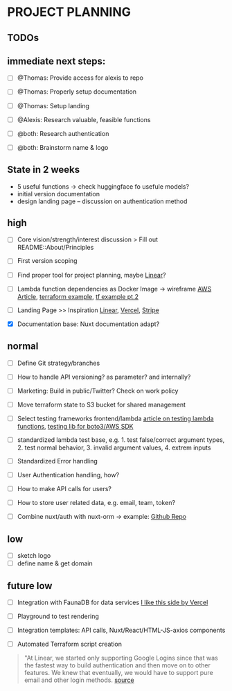 # PROJECT PLANNING


## TODOs

## immediate next steps:
- [ ] @Thomas: Provide access for alexis to repo
- [ ] @Thomas: Properly setup documentation
- [ ] @Thomas: Setup landing
- [ ] @Alexis: Research valuable, feasible functions
- [ ] @both: Research authentication
- [ ] @both: Brainstorm name & logo


## State in 2 weeks
- 5 useful functions -> check huggingface fo usefule models?
- initial version documentation
- design landing page
– discussion on authentication method


## high
- [ ] Core vision/strength/interest discussion > Fill out README::About/Principles
- [ ] First version scoping
- [ ] Find proper tool for project planning, maybe [Linear](https://linear.app/)?
- [ ] Lambda function dependencies as Docker Image -> wireframe [AWS Article](https://aws.amazon.com/blogs/machine-learning/using-container-images-to-run-pytorch-models-in-aws-lambda/), [terraform example](https://github.com/terraform-aws-modules/terraform-aws-lambda/blob/v2.7.0/examples/container-image/main.tf), [tf example pt.2](https://registry.terraform.io/modules/terraform-aws-modules/lambda/aws/latest/examples/container-image#output_docker_image_uri)
- [ ] Landing Page >> Inspiration [Linear](https://linear.app/), [Vercel](https://vercel.com/), [Stripe](https://stripe.com/en-sg)
- [x] Documentation base: Nuxt documentation adapt?


## normal
- [ ] Define Git strategy/branches
- [ ] How to handle API versioning? as parameter? and internally?
- [ ] Marketing: Build in public/Twitter? Check on work policy
- [ ] Move terraform state to S3 bucket for shared management
- [ ] Select testing frameworks frontend/lambda [article on testing lambda functions](https://towardsdatascience.com/how-i-write-meaningful-tests-for-aws-lambda-functions-f009f0a9c587), [testing lib for boto3/AWS SDK](http://docs.getmoto.org/en/latest/)
- [ ] standardized lambda test base, e.g. 1. test false/correct argument types, 2. test normal behavior, 3. invalid argument values, 4. extrem inputs
- [ ] Standardized Error handling
- [ ] User Authentication handling, how?
- [ ] How to make API calls for users?
- [ ] How to store user related data, e.g. email, team, token?
- [ ] Combine nuxt/auth with nuxt-orm -> example: [Github Repo](https://github.com/guillaumebriday/todolist-frontend-nuxt)



## low
- [ ] sketch logo
- [ ] define name & get domain

## future low
- [ ] Integration with FaunaDB for data services [I like this side by Vercel](https://vercel.com/integrations/datadog-logs)
- [ ] Playground to test rendering
- [ ] Integration templates: API calls, Nuxt/React/HTML-JS-axios components
- [ ] Automated Terraform script creation



> "At Linear, we started only supporting Google Logins since that was the fastest way to build authentication and then move on to other features. We knew that eventually, we would have to support pure email and other login methods.
[source](https://medium.com/linear-app/building-at-the-early-stage-e79e696341db)
